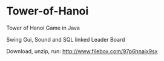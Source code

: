 Tower-of-Hanoi
==============

Tower of Hanoi Game in Java

Swing Gui, Sound and SQL linked Leader Board

Download, unzip, run: http://www.filebox.com/97p6hnaix9sx
